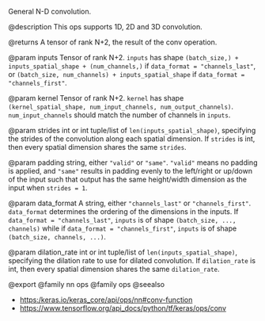 General N-D convolution.

@description
This ops supports 1D, 2D and 3D convolution.

@returns
    A tensor of rank N+2, the result of the conv operation.

@param inputs
Tensor of rank N+2. `inputs` has shape
`(batch_size,) + inputs_spatial_shape + (num_channels,)` if
`data_format = "channels_last"`, or
`(batch_size, num_channels) + inputs_spatial_shape` if
`data_format = "channels_first"`.

@param kernel
Tensor of rank N+2. `kernel` has shape
`(kernel_spatial_shape, num_input_channels, num_output_channels)`.
`num_input_channels` should match the number of channels in
`inputs`.

@param strides
int or int tuple/list of `len(inputs_spatial_shape)`,
specifying the strides of the convolution along each spatial
dimension. If `strides` is int, then every spatial dimension shares
the same `strides`.

@param padding
string, either `"valid"` or `"same"`. `"valid"` means no
padding is applied, and `"same"` results in padding evenly to the
left/right or up/down of the input such that output has the
same height/width dimension as the input when `strides = 1`.

@param data_format
A string, either `"channels_last"` or `"channels_first"`.
`data_format` determines the ordering of the dimensions in the
inputs. If `data_format = "channels_last"`, `inputs` is of shape
`(batch_size, ..., channels)` while if
`data_format = "channels_first"`, `inputs` is of shape
`(batch_size, channels, ...)`.

@param dilation_rate
int or int tuple/list of `len(inputs_spatial_shape)`,
specifying the dilation rate to use for dilated convolution. If
`dilation_rate` is int, then every spatial dimension shares
the same `dilation_rate`.

@export
@family nn ops
@family ops
@seealso
+ <https:/keras.io/keras_core/api/ops/nn#conv-function>
+ <https://www.tensorflow.org/api_docs/python/tf/keras/ops/conv>

